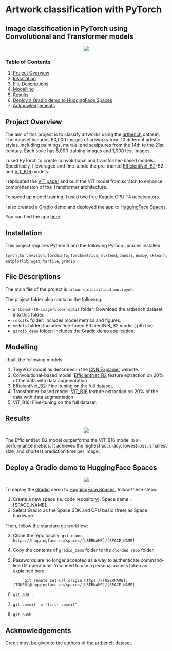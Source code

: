 # Artwork classification with PyTorch

## Image classification in PyTorch using Convolutional and Transformer models

<div align="center">
  <img src="https://github.com/AlaGrine/Artwork_classification_in_PyTorch/blob/main/results/fig_Artbench.png" >
</div>

### Table of Contents

1. [Project Overview](#overview)
2. [Installation](#installation)
3. [File Descriptions](#file_descriptions)
4. [Modelling](#modelling)
5. [Results](#results)
6. [Deploy a Gradio demo to HuggingFace Spaces](#gradio_demo)
7. [Acknowledgements](#ack)

## Project Overview <a name="overview"></a>

The aim of this project is to classify artworks using the [artbench](https://github.com/liaopeiyuan/artbench) dataset. The dataset includes 60,000 images of artworks from 10 different artistic styles, including paintings, murals, and sculptures from the 14th to the 21st century. Each style has 5,000 training images and 1,000 test images.

I used PyTorch to create convolutional and transformer-based models. Specifically, I leveraged and fine-tunde the pre-trained [EfficientNet_B2](https://pytorch.org/vision/stable/models/generated/torchvision.models.efficientnet_b2.html#torchvision.models.efficientnet_b2)-B2 and [ViT_B16](https://pytorch.org/vision/stable/models/generated/torchvision.models.vit_b_16.html?highlight=vit#torchvision.models.vit_b_16) models.

I replicated the [ViT paper](https://arxiv.org/abs/2010.11929) and built the ViT model from scratch to enhance comprehension of the Transformer architecture.

To speed up model training, I used two free Kaggle GPU T4 accelerators.

I also created a [Gradio](https://www.gradio.app/) demo and deployed the app to [HuggingFace Spaces](https://huggingface.co/spaces).

You can find the app [here](https://huggingface.co/spaces/AlaGrine/Artwork_classifier).

## Installation <a name="installation"></a>

This project requires Python 3 and the following Python libraries installed:

`torch` ,`torchvision`, `torchinfo`, `torchmetrics`, `mlxtend`, `pandas`, `numpy`, `sklearn`, `matplotlib`, `wget`, `tarfile`, `gradio`

## File Descriptions <a name="file_descriptions"></a>

The main file of the project is `artwork_classification.ipynb`.

The project folder also contains the following:

- `artbench-10-imagefolder-split` folder: Download the artbench dataset into this folder.
- `results` folder: Includes model metrics and figures.
- `models` folder: Includes fine-tuned EfficientNet_B2 model (.pth file).
- `gardio_demo` folder: Includes the [Gradio](https://www.gradio.app/) demo application.

## Modelling <a name="modelling"></a>

I built the following models:

1. TinyVGG model as described in the [CNN Explainer](https://poloclub.github.io/cnn-explainer/) website.
2. Convolutional-based model: [EfficientNet_B2](https://pytorch.org/vision/stable/models/generated/torchvision.models.efficientnet_b2.html#torchvision.models.efficientnet_b2) feature extraction on 20% of the data with data augmentation
3. EfficientNet_B2: Fine-tuning on the full dataset.
4. Transformer-based model: [ViT_B16](https://pytorch.org/vision/stable/models/generated/torchvision.models.vit_b_16.html?highlight=vit#torchvision.models.vit_b_16) feature extraction on 20% of the data with data augmentation
5. ViT_B16: Fine-tuning on the full dataset.

## Results<a name="results"></a>

<div align="center">
  <img src="https://github.com/AlaGrine/Artwork_classification_in_PyTorch/blob/main/results/fig_inference-speed-vs-accuracy.jpg" >
</div>

The EfficientNet_B2 model outperforms the ViT_B16 model in all performance metrics. It achieves the highest accuracy, lowest loss, smallest size, and shortest prediction time per image.

## Deploy a Gradio demo to HuggingFace Spaces <a name="gradio_demo"></a>

<div align="center">
  <img src="https://github.com/AlaGrine/Artwork_classification_in_PyTorch/blob/main/results/fig_gradio_demo.png" >
</div>

To deploy the [Gradio](https://www.gradio.app/) demo to [HuggingFace Spaces](https://huggingface.co/spaces), follow these steps:

1.  Create a new space (ie. code repository). Space name = [SPACE_NAME].
2.  Select Gradio as the Space SDK and CPU basic (free) as Space hardware.

Then, follow the standard git workflow:

3.  Clone the repo locally: `git clone https://huggingface.co/spaces/[USERNAME]/[SPACE_NAME]`
4.  Copy the contents of `gradio_demo` folder to the `clonded repo` folder.
5.  Passwords are no longer accepted as a way to authenticate command-line Git operations. You need to use a personal access token as explained [here](https://huggingface.co/blog/password-git-deprecation).

            `git remote set-url origin https://[USERNAME]:[TOKEN]@huggingface.co/spaces/[USERNAME]/[SPACE_NAME]`

6.  `git add .`
7.  `git commit -m "first commit"`
8.  `git push`

## Acknowledgements <a name="ack"></a>

Credit must be given to the authors of the [artbench](https://github.com/liaopeiyuan/artbench) dataset.
